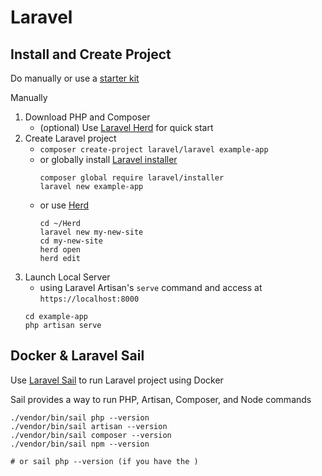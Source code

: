 # Laravel

## Install and Create Project

Do manually or use a [starter kit](https://laravel.com/docs/11.x/starter-kits)

Manually
1. Download PHP and Composer
   - (optional) Use [Laravel Herd](https://herd.laravel.com) for quick start 
2. Create Laravel project
   - `composer create-project laravel/laravel example-app`
   - or globally install [Laravel installer](https://github.com/laravel/installer)
      ```console
      composer global require laravel/installer
      laravel new example-app
      ```
   - or use [Herd](https://herd.laravel.com/docs/1/getting-started/sites)
      ```console
      cd ~/Herd
      laravel new my-new-site
      cd my-new-site
      herd open
      herd edit
      ```
3. Launch Local Server 
   - using Laravel Artisan's `serve` command and access at `https://localhost:8000`
   ```console
   cd example-app
   php artisan serve
   ```

## Docker & Laravel Sail

Use [Laravel Sail](https://laravel.com/docs/11.x/sail) to run Laravel project using Docker

Sail provides a way to run PHP, Artisan, Composer, and Node commands

```console
./vendor/bin/sail php --version
./vendor/bin/sail artisan --version
./vendor/bin/sail composer --version
./vendor/bin/sail npm --version

# or sail php --version (if you have the )
```

